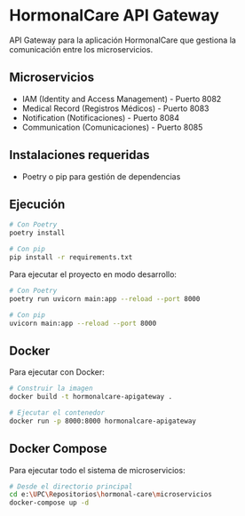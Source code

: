 # HormonalCare API Gateway

API Gateway para la aplicación HormonalCare que gestiona la comunicación entre los microservicios.

## Microservicios

- IAM (Identity and Access Management) - Puerto 8082
- Medical Record (Registros Médicos) - Puerto 8083
- Notification (Notificaciones) - Puerto 8084
- Communication (Comunicaciones) - Puerto 8085

## Instalaciones requeridas

- Poetry o pip para gestión de dependencias

## Ejecución

```bash
# Con Poetry
poetry install

# Con pip
pip install -r requirements.txt
```

Para ejecutar el proyecto en modo desarrollo:

```bash
# Con Poetry
poetry run uvicorn main:app --reload --port 8000

# Con pip
uvicorn main:app --reload --port 8000
```

## Docker

Para ejecutar con Docker:

```bash
# Construir la imagen
docker build -t hormonalcare-apigateway .

# Ejecutar el contenedor
docker run -p 8000:8000 hormonalcare-apigateway
```

## Docker Compose

Para ejecutar todo el sistema de microservicios:

```bash
# Desde el directorio principal
cd e:\UPC\Repositorios\hormonal-care\microservicios
docker-compose up -d
```
